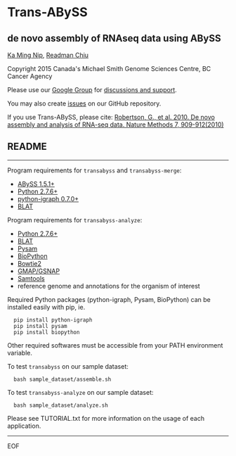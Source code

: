 # Trans-ABySS
## de novo assembly of RNAseq data using ABySS

[Ka Ming Nip](kmnip@bcgsc.ca), [Readman Chiu](rchiu@bcgsc.ca)

Copyright 2015 Canada's Michael Smith Genome Sciences Centre, BC Cancer Agency

Please use our [Google Group](trans-abyss@googlegroups.com) for [discussions and
support](https://groups.google.com/d/forum/trans-abyss).
  
You may also create [issues](https://github.com/bcgsc/transabyss/issues) on our GitHub repository.

If you use Trans-ABySS, please cite:
[Robertson, G., et al. 2010. De novo assembly and analysis of RNA-seq data. Nature Methods 7, 909-912(2010)](http://www.nature.com/nmeth/journal/v7/n11/full/nmeth.1517.html)


## README
--------------------------------------------------------------------------------

Program requirements for `transabyss` and `transabyss-merge`:
  * [ABySS 1.5.1+](https://github.com/bcgsc/abyss/releases)
  * [Python 2.7.6+](https://www.python.org/download/releases/2.7.6/)
  * [python-igraph 0.7.0+](http://igraph.org/python/#downloads)
  * [BLAT](http://hgdownload.cse.ucsc.edu/admin/exe/linux.x86_64/blat/blat)

Program requirements for `transabyss-analyze`:
  * [Python 2.7.6+](https://www.python.org/download/releases/2.7.6/)
  * [BLAT](http://hgdownload.cse.ucsc.edu/admin/exe/linux.x86_64/blat/blat)
  * [Pysam](https://github.com/pysam-developers/pysam)
  * [BioPython](http://biopython.org/wiki/Download)
  * [Bowtie2](http://bowtie-bio.sourceforge.net/bowtie2/index.shtml)
  * [GMAP/GSNAP](http://research-pub.gene.com/gmap/)
  * [Samtools](https://github.com/samtools/samtools)
  * reference genome and annotations for the organism of interest

Required Python packages (python-igraph, Pysam, BioPython) can be installed
easily with pip, ie.

```
  pip install python-igraph
  pip install pysam
  pip install biopython
```

Other required softwares must be accessible from your PATH environment variable.

To test `transabyss` on our sample dataset:

```
  bash sample_dataset/assemble.sh
```  
  
To test `transabyss-analyze` on our sample dataset:

```
  bash sample_dataset/analyze.sh
```

Please see TUTORIAL.txt for more information on the usage of each application.


--------------------------------------------------------------------------------
EOF
